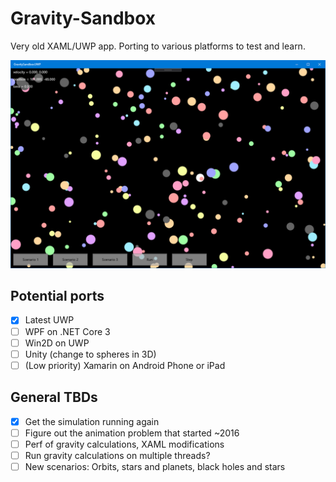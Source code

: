 # Gravity-Sandbox
Very old XAML/UWP app. Porting to various platforms to test and learn.


![Screenshot of UWP app](Images/UWP-Screenshot.png)

## Potential ports
- [x] Latest UWP
- [ ] WPF on .NET Core 3
- [ ] Win2D on UWP
- [ ] Unity (change to spheres in 3D)
- [ ] (Low priority) Xamarin on Android Phone or iPad

## General TBDs
- [x] Get the simulation running again
- [ ] Figure out the animation problem that started ~2016
- [ ] Perf of gravity calculations, XAML modifications
- [ ] Run gravity calculations on multiple threads?
- [ ] New scenarios: Orbits, stars and planets, black holes and stars
